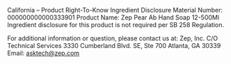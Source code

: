  
 
 
California – Product Right-To-Know Ingredient Disclosure 
Material Number: 000000000000333901 
Product Name: Zep Pear Ab Hand Soap 12-500Ml 
Ingredient disclosure for this product is not required per SB 258 Regulation. 
 
For additional information or question, please contact us at: 
Zep, Inc. 
C/O Technical Services 
3330 Cumberland Blvd. SE, Ste 700 
Atlanta, GA 30339 
Email: asktech@zep.com 
 
 
 
 
